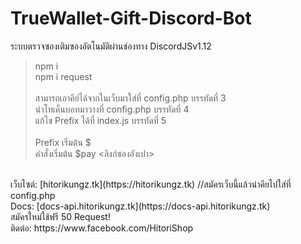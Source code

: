 # TrueWallet-Gift-Discord-Bot
ระบบตรวจซองเติมซองอัตโนมัติผ่านช่องทาง DiscordJSv1.12
<br>
> npm i<br>
> npm i request<br>
> <br>
> สามารถเอาคีย์ได้จากในเว็บมาใส่ที่ config.php บรรทัดที่ 3<br>
> นำโทเค็นบอทมาวางที่ config.php บรรทัดที่ 4<br>
> แก้ไข Prefix ได้ที่ index.js บรรทัดที่ 5<br>
> <br>
> Prefix เริ่มต้น $<br>
> คำสั่งเริ่มต้น $pay <ลิงก์ซองอังเปา><br>

<br>
เว็บไซต์: [hitorikungz.tk](https://hitorikungz.tk) //สมัครเว็บนี้แล้วนำคียไปใส่ที่ config.php
<br>
Docs: [docs-api.hitorikungz.tk](https://docs-api.hitorikungz.tk)
<br>
สมัครใหม่ใช้ฟรี 50 Request!
<br>
ติดต่อ: https://www.facebook.com/HitoriShop
